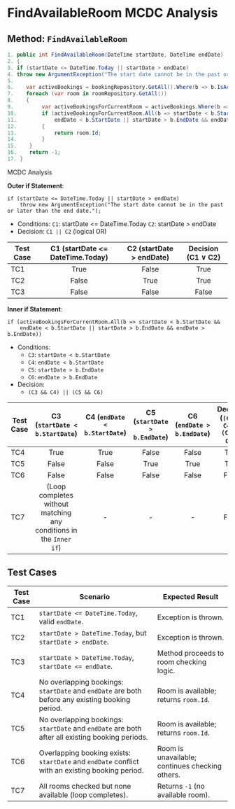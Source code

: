 ﻿# FindAvailableRoom MCDC Analysis

## Method: `FindAvailableRoom`

```csharp
1. public int FindAvailableRoom(DateTime startDate, DateTime endDate)
2. {
3. if (startDate <= DateTime.Today || startDate > endDate)
4. throw new ArgumentException("The start date cannot be in the past or later than the end date.");
5. 
6.    var activeBookings = bookingRepository.GetAll().Where(b => b.IsActive);
7.    foreach (var room in roomRepository.GetAll())
8.    {
9.         var activeBookingsForCurrentRoom = activeBookings.Where(b => b.RoomId == room.Id);
10.        if (activeBookingsForCurrentRoom.All(b => startDate < b.StartDate &&
11.            endDate < b.StartDate || startDate > b.EndDate && endDate > b.EndDate))
12.        {
13.            return room.Id;
14.        }
15.    }
16.    return -1;
17. }
```
MCDC Analysis

**Outer if Statement**:
```
if (startDate <= DateTime.Today || startDate > endDate)
    throw new ArgumentException("The start date cannot be in the past or later than the end date.");
```
- Conditions:
  `C1`: startDate <= DateTime.Today
  `C2`: startDate > endDate
- Decision: `C1 || C2` (logical OR)


| Test Case |  C1 (startDate <= DateTime.Today)  |  C2 (startDate > endDate)  |  Decision (C1 ∨ C2)   |
|-----------|:----------------------------------:|:--------------------------:|:---------------------:|
| TC1       |                True                |           False            |         True          |
| TC2       |               False                |            True            |         True          |
| TC3       |               False                |           False            |         False         |

**Inner if Statement**:
```
if (activeBookingsForCurrentRoom.All(b => startDate < b.StartDate &&
    endDate < b.StartDate || startDate > b.EndDate && endDate > b.EndDate))
```
- Conditions:
  - `C3`: `startDate < b.StartDate`
  - `C4`: `endDate < b.StartDate`
  - `C5`: `startDate > b.EndDate`
  - `C6`: `endDate > b.EndDate`
- Decision:
  - `(C3 && C4) || (C5 && C6)`

| Test Case  |                        C3 (`startDate < b.StartDate`)                         | C4 (`endDate < b.StartDate`) | C5 (`startDate > b.EndDate`) | C6 (`endDate > b.EndDate`) | Decision (`(C3 && C4) v (C5 && C6)`) |
|------------|:-----------------------------------------------------------------------------:|:----------------------------:|:----------------------------:|:--------------------------:|:------------------------------------:|
| TC4        |                                     True                                      |             True             |            False             |           False            |                 True                 |
| TC5        |                                     False                                     |            False             |             True             |            True            |                 True                 |
| TC6        |                                     False                                     |            False             |            False             |           False            |                False                 |
| TC7        |      (Loop completes without matching any conditions in the `Inner if`)       |              -               |               -              |             -              |                False                 |

## Test Cases

| **Test Case** | **Scenario**                                                                                    | **Expected Result**                                |
|---------------|-------------------------------------------------------------------------------------------------|--------------------------------------------------|
| TC1           | `startDate <= DateTime.Today`, valid `endDate`.                                                 | Exception is thrown.                             |
| TC2           | `startDate > DateTime.Today`, but `startDate > endDate`.                                        | Exception is thrown.                             |
| TC3           | `startDate > DateTime.Today`, `startDate <= endDate`.                                           | Method proceeds to room checking logic.          |
| TC4           | No overlapping bookings: `startDate` and `endDate` are both before any existing booking period. | Room is available; returns `room.Id`.            |
| TC5           | No overlapping bookings: `startDate` and `endDate` are both after all existing booking periods. | Room is available; returns `room.Id`.            |
| TC6           | Overlapping booking exists: `startDate` and `endDate` conflict with an existing booking period. | Room is unavailable; continues checking others.  |
| TC7           | All rooms checked but none available (loop completes).                                          | Returns `-1` (no available room).                |
